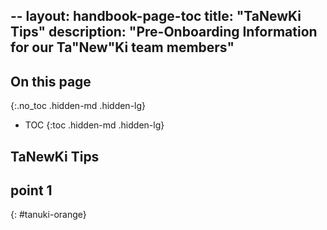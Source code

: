 --
layout: handbook-page-toc
title: "TaNewKi Tips"
description: "Pre-Onboarding Information for our Ta"New"Ki team members"
---

## On this page
{:.no_toc .hidden-md .hidden-lg}

- TOC
{:toc .hidden-md .hidden-lg}

## TaNewKi Tips

## <i class="fab fa-gitlab fa-fw" style="color:rgb(252,109,38); font-size:.85em" aria-hidden="true"></i> point 1
{: #tanuki-orange}
